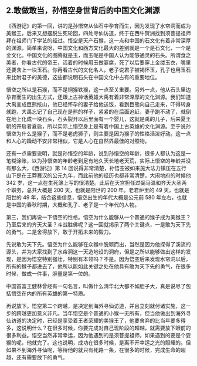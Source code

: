 ## 2.敢做敢当，孙悟空身世背后的中国文化渊源
《西游记》的第一回，讲的是孙悟空从仙石中孕育而生，因为发现了水帘洞而成为美猴王，后来又想摆脱生死轮回，四处寻仙访道，终于在西牛贺洲找到须菩提祖师拜在祖师门下学艺的经过。悟空是天产石猴，这一点和中国的石文化有着非常深厚的渊源，简单来说呀，中国文化和西方文化最大的差别就是一个是石文化，一个是金文化。中国文化的图腾就是玉，而玉呢是中国人认为能够通灵的石头。所谓食之美者，你看古代的帝王，活着的时候用玉做宴席，死了以后要穿上金缕玉衣，嘴里还要含上一块玉石。你再看古代的文化名人，老子说君子被褐怀玉，孔子也用玉石来比附君子的美德，这些都说明石头在中国文化中占有的重要地位。 


悟空之所以是石猴，而不是铜猴铁猴，这一点至关重要。另外一点，他从石头里边孕育而生的出生方式，还跟上古神话英雄大禹有着非常深厚的文化渊源。我们知道大禹变成巨熊挖山，他已经怀孕的妻子给他送饭，看到巨熊向自己走来，吓得转身就跑，大禹忘记了自己现在是熊的样子，紧紧的在后面追赶，妻子跑不动了，就倒在地上化成一块石头，石头裂开以后里面有一个婴儿，这就是禹的儿子，后来夏王朝的开启者夏启，所以实际上悟空身上是有着中国上古英雄的文化渊源。至于说孙悟空为什么是猴子，而不是老虎狮子，则主要是因为猴子的性格活泼好动。这一点和人心的躁动不安非常相似，它是人心在自然界最佳的对照物。 


还有一点需要说明，就是孙悟空的年龄，说到孙悟空的年龄，很多人都认为这是一笔糊涂账，以为孙悟空的年龄老到足有地久天长地老天荒，实际上悟空的年龄并没有那么大，《西游记》第 14 回说得非常清楚，孙悟空被如来施大法力镇压在五行山下是在王莽篡汉的公元九年，而此前他的经历也都非常清楚，大闹地府的时候他 342 岁，这一点在生死簿上写的很清楚。此后在天宫担任过弼马温和齐天大圣两个职务，总共大概是 200 天，也就是阳世的 200 年。老君炉里的 49 天，也就是阳世的 49 年，结合这些信息，悟空出生的年代大概是公元前 580 年左右，也就是中国的春秋时期，大概和孔子、老子是一个年代的人物。    


第三，我们再说一下悟空的性格。悟空为什么能够从一个普通的猴子成为美猴王？乃至后来的齐天大圣？斗战胜佛呢？这一回就揭示了两个关键点，一是敢为天下先的勇气。二是舍得放下，敢于开拓未来的毅力。


先说敢为天下先。悟空为什么能够在众猴中脱颖而出，当然是因为他探得了溪流的源头，并为大家找到了水帘洞这一天造地设的洞府，但是之所以能够做出这样的发现，是因为悟空特别强壮，特别有本领吗？不是。因为悟空后来发现水帘洞以后，所有的猴子都进去了，他所以能如此关键之处在他具有敢为天下先的勇气，在很多时候，做成一件事，胆量是第一位的。


中国首富王健林曾经有一句名言，叫做什么清华北大都不如胆子大，真是说尽了包括悟空在内的所有英雄的第一特质。


再说放下。悟空第二个跨越，是决定到海外寻仙访道，并且立刻就付诸实施，这一步的跨越更加意义非凡。当年悟空是个普通的小猴一无所有，但当他做出到海外寻仙访道的决定时，已经是享受着王者荣耀的美猴王了，他要舍弃的比当年要多得多，这说明什么？在很多时候，你要完成对自己现阶段的超越，就需要放下眼前的很多利益。悟空当然非常幸运，因为他遇到的是须菩提祖师，如果遇到的要是个耍猴的呢，他就完了。这也说明，成功在很多时候，是离不开幸运之光的照耀的。但如果不到海外寻仙呢，等待他的就只有死路一条，在很多的时候，完成生命的超越，还有需要放下的勇气。

